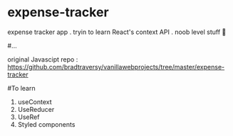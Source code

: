 # expense-tracker
expense tracker app . tryin to learn React's context API .
noob level stuff
:ghost:


#...

original Javascipt repo : https://github.com/bradtraversy/vanillawebprojects/tree/master/expense-tracker


#To learn 

1. useContext
2. UseReducer
3. UseRef
4. Styled components  
